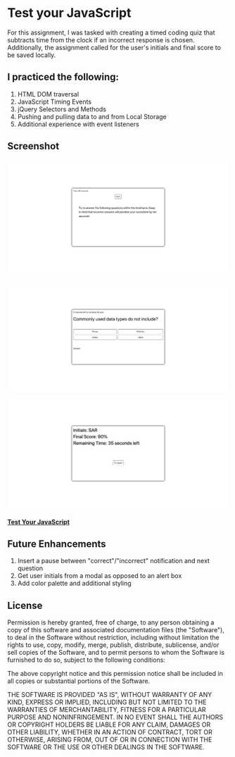 # Test your JavaScript

For this assignment, I was tasked with creating a timed coding quiz that subtracts time from the clock if an incorrect response is chosen. Additionally, the assignment called for the user's initials and final score to be saved locally.  

## I practiced the following:

1. HTML DOM traversal
2. JavaScript Timing Events
3. jQuery Selectors and Methods
4. Pushing and pulling data to and from Local Storage 
5. Additional experience with event listeners


## Screenshot
![Test your JavaScript](assets/images/JavaScriptQuiz1.png) 

![Test your JavaScript](assets/images/JavaScriptQuiz2.png) 

![Test your JavaScript](assets/images/JavaScriptQuiz3.png) 

#### [Test Your JavaScript](https://github.com/sranson/test-your-javascript)

## Future Enhancements
1. Insert a pause between "correct"/"incorrect" notification and next question
2. Get user initials from a modal as opposed to an alert box
3. Add color palette and additional styling 

## License


Permission is hereby granted, free of charge, to any person obtaining a copy of this software and associated documentation files (the "Software"), to deal in the Software without restriction, including without limitation the rights to use, copy, modify, merge, publish, distribute, sublicense, and/or sell copies of the Software, and to permit persons to whom the Software is furnished to do so, subject to the following conditions:

The above copyright notice and this permission notice shall be included in all copies or substantial portions of the Software.

THE SOFTWARE IS PROVIDED "AS IS", WITHOUT WARRANTY OF ANY KIND, EXPRESS OR IMPLIED, INCLUDING BUT NOT LIMITED TO THE WARRANTIES OF MERCHANTABILITY, FITNESS FOR A PARTICULAR PURPOSE AND NONINFRINGEMENT. IN NO EVENT SHALL THE AUTHORS OR COPYRIGHT HOLDERS BE LIABLE FOR ANY CLAIM, DAMAGES OR OTHER LIABILITY, WHETHER IN AN ACTION OF CONTRACT, TORT OR OTHERWISE, ARISING FROM, OUT OF OR IN CONNECTION WITH THE SOFTWARE OR THE USE OR OTHER DEALINGS IN THE SOFTWARE.